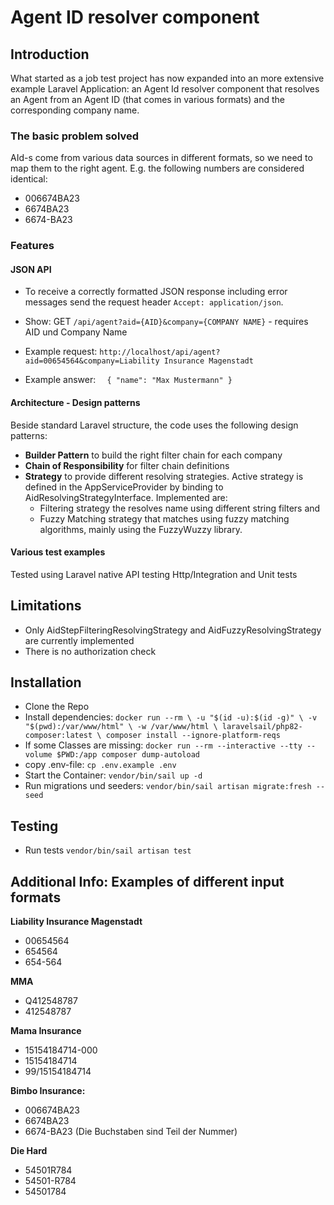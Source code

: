 # Agent ID resolver component


## Introduction
What started as a job test project has now expanded into an more extensive example Laravel Application: an Agent Id resolver component that resolves an Agent from an Agent ID (that comes in various formats) and the corresponding company name.
### The basic problem solved
AId-s come from various data sources in different formats, so we need to map them to the right agent. E.g. the following numbers are considered identical:
- 006674BA23
- 6674BA23
- 6674-BA23

### Features
#### JSON API
* To receive a correctly formatted JSON response including error messages send the request header `Accept: application/json`.

* Show: GET `/api/agent?aid={AID}&company={COMPANY NAME}` - requires AID und Company Name
* Example request: `http://localhost/api/agent?aid=00654564&company=Liability Insurance Magenstadt`
* Example answer:
  `  {
  "name": "Max Mustermann"
  }`

#### Architecture - Design patterns
Beside standard Laravel structure, the code uses the following design patterns: 
* **Builder Pattern** to build the right filter chain for each company
* **Chain of Responsibility** for filter chain definitions
* **Strategy** to provide different resolving strategies. Active strategy is defined in the AppServiceProvider by binding to AidResolvingStrategyInterface. Implemented are: 
  * Filtering strategy the resolves name using different string filters and
  * Fuzzy Matching strategy that matches using fuzzy matching algorithms, mainly using the FuzzyWuzzy library. 

#### Various test examples
Tested using Laravel native API testing Http/Integration and Unit tests

## Limitations
* Only AidStepFilteringResolvingStrategy and AidFuzzyResolvingStrategy are currently implemented
* There is no authorization check

## Installation
* Clone the Repo
* Install dependencies: `docker run --rm \
  -u "$(id -u):$(id -g)" \
  -v "$(pwd):/var/www/html" \
  -w /var/www/html \
  laravelsail/php82-composer:latest \
  composer install --ignore-platform-reqs`
* If some Classes are missing: `docker run --rm --interactive --tty --volume $PWD:/app composer dump-autoload`
* copy .env-file: `cp .env.example .env`
* Start the Container: `vendor/bin/sail up -d`
* Run migrations und seeders: `vendor/bin/sail artisan migrate:fresh --seed`

## Testing
* Run tests `vendor/bin/sail artisan test`

## Additional Info: Examples of different input formats
**Liability Insurance Magenstadt**
- 00654564
- 654564
- 654-564

**MMA**
- Q412548787
- 412548787

**Mama Insurance**
- 15154184714-000
- 15154184714
- 99/15154184714

**Bimbo Insurance:**
- 006674BA23
- 6674BA23
- 6674-BA23
  (Die Buchstaben sind Teil der Nummer)

**Die Hard**
- 54501R784
- 54501-R784
- 54501784
